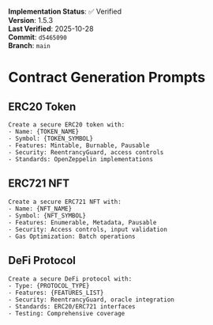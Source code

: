 <!-- AUDIT_BADGE_START -->
**Implementation Status**: ✅ Verified  
**Version**: 1.5.3  
**Last Verified**: 2025-10-28  
**Commit**: `d5465090`  
**Branch**: `main`  
<!-- AUDIT_BADGE_END -->

# Contract Generation Prompts

## ERC20 Token
```
Create a secure ERC20 token with:
- Name: {TOKEN_NAME}
- Symbol: {TOKEN_SYMBOL}
- Features: Mintable, Burnable, Pausable
- Security: ReentrancyGuard, access controls
- Standards: OpenZeppelin implementations
```

## ERC721 NFT
```
Create a secure ERC721 NFT with:
- Name: {NFT_NAME}
- Symbol: {NFT_SYMBOL}
- Features: Enumerable, Metadata, Pausable
- Security: Access controls, input validation
- Gas Optimization: Batch operations
```

## DeFi Protocol
```
Create a secure DeFi protocol with:
- Type: {PROTOCOL_TYPE}
- Features: {FEATURES_LIST}
- Security: ReentrancyGuard, oracle integration
- Standards: ERC20/ERC721 interfaces
- Testing: Comprehensive coverage
```
